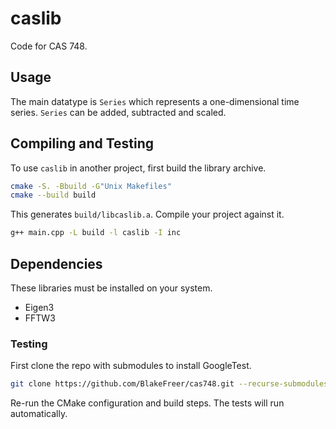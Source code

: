 # caslib

Code for CAS 748.

## Usage

The main datatype is `Series` which represents a one-dimensional time series. `Series` can be added, subtracted and scaled.

## Compiling and Testing

To use `caslib` in another project, first build the library archive.

```bash
cmake -S. -Bbuild -G"Unix Makefiles"
cmake --build build
```

This generates `build/libcaslib.a`. Compile your project against it.

```bash
g++ main.cpp -L build -l caslib -I inc
```

## Dependencies

These libraries must be installed on your system.

- Eigen3
- FFTW3

### Testing

First clone the repo with submodules to install GoogleTest.

```bash
git clone https://github.com/BlakeFreer/cas748.git --recurse-submodules
```

Re-run the CMake configuration and build steps. The tests will run automatically.
